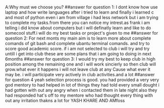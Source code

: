 A:Why must we choose you?
##answer for question 1:
I dont know how use laptop and how write languages after i tried to learn and finally i learned c and most of python even i am from village i had less network but i am trying to complete my tasks.from there you can notice my intrest.as frank i am telling i did know about computers but i will definatly learn and like to do somecool stuff.i will do my best tasks or project's given to me
##answer for question 2:
For next monts my main aim  is to learn more about complete comands of git bash and complete ubantu terminal comands. and try to score good academic score. if i am not selected to club i will try and try untill i  get into club these are some plans that i am going to doing in next 6months
##answer for question 3:
I would try my best to keep club in high position among the remaining one and i will work sincierly so then club will grow.what ever it happens i will not leave  club at any Cause what ever it may be. i will participate very actively in club activities.and a lot
##answer for question 4
yeah selection process is good. you had provided a very very god mentory to had helped in lot of things they had told every small dought i had gotten with out any angry when i contacted them in late night also they had responded hat's off to my mentore who had thought every thing with out any irritation thakns a lot for YASH KHARE AND AMfoss
